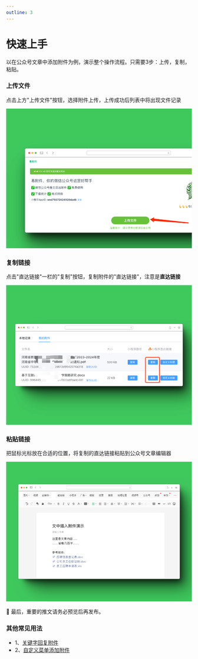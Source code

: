 ```yaml
---
outline: 3
---
```


# 快速上手

以在公众号文章中添加附件为例，演示整个操作流程。只需要3步：上传，复制，粘贴。

### 上传文件 

点击上方"上传文件"按钮，选择附件上传，上传成功后列表中将出现文件记录

![image.png](./images/add-file-in-article-1.png)

### 复制链接 

点击"直达链接"一栏的"复制"按钮，复制附件的"直达链接"，注意是**直达链接**

![image.png](./images/add-file-in-article-2.png)

### 粘贴链接 

把鼠标光标放在合适的位置，将复制的直达链接粘贴到公众号文章编辑器

![image.png](./images/add-file-in-article-3.png)

🎉 最后，重要的推文请务必预览后再发布。

### 其他常见用法
- 1、[关键字回复附件](/guide/reply-file-by-keyword.md)
- 2、[自定义菜单添加附件](/guide/reply-file-by-keyword.md)
